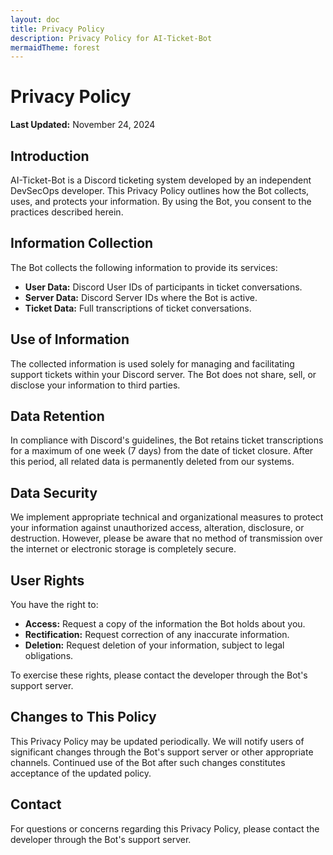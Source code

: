 ```yaml
---
layout: doc
title: Privacy Policy
description: Privacy Policy for AI-Ticket-Bot
mermaidTheme: forest
---
```


# Privacy Policy

**Last Updated:** November 24, 2024

## Introduction

AI-Ticket-Bot is a Discord ticketing system developed by an independent DevSecOps developer. This Privacy Policy outlines how the Bot collects, uses, and protects your information. By using the Bot, you consent to the practices described herein.

## Information Collection

The Bot collects the following information to provide its services:

- **User Data:** Discord User IDs of participants in ticket conversations.
- **Server Data:** Discord Server IDs where the Bot is active.
- **Ticket Data:** Full transcriptions of ticket conversations.

## Use of Information

The collected information is used solely for managing and facilitating support tickets within your Discord server. The Bot does not share, sell, or disclose your information to third parties.

## Data Retention

In compliance with Discord's guidelines, the Bot retains ticket transcriptions for a maximum of one week (7 days) from the date of ticket closure. After this period, all related data is permanently deleted from our systems.

## Data Security

We implement appropriate technical and organizational measures to protect your information against unauthorized access, alteration, disclosure, or destruction. However, please be aware that no method of transmission over the internet or electronic storage is completely secure.

## User Rights

You have the right to:

- **Access:** Request a copy of the information the Bot holds about you.
- **Rectification:** Request correction of any inaccurate information.
- **Deletion:** Request deletion of your information, subject to legal obligations.

To exercise these rights, please contact the developer through the Bot's support server.

## Changes to This Policy

This Privacy Policy may be updated periodically. We will notify users of significant changes through the Bot's support server or other appropriate channels. Continued use of the Bot after such changes constitutes acceptance of the updated policy.

## Contact

For questions or concerns regarding this Privacy Policy, please contact the developer through the Bot's support server.


